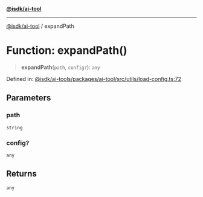 [**@isdk/ai-tool**](../README.md)

***

[@isdk/ai-tool](../globals.md) / expandPath

# Function: expandPath()

> **expandPath**(`path`, `config?`): `any`

Defined in: [@isdk/ai-tools/packages/ai-tool/src/utils/load-config.ts:72](https://github.com/isdk/ai-tool.js/blob/fb1809b53cc75a30928176c26910792b6b8a96e1/src/utils/load-config.ts#L72)

## Parameters

### path

`string`

### config?

`any`

## Returns

`any`
